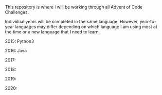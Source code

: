 This repository is where I will be working through all Advent of Code Challenges.

Individual years will be completed in the same language. However, year-to-year languages may differ depending on which language I am using most at the time or a new language that I need to learn.

2015: Python3

2016: Java

2017:

2018:

2019:

2020:
